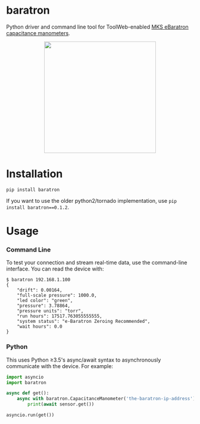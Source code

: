 baratron
========

Python driver and command line tool for ToolWeb-enabled [MKS eBaratron capacitance manometers](http://www.mksinst.com/product/category.aspx?CategoryID=72).

<p align="center">
  <img src="http://premier-sols.com/images/stories/Lesker/Pressure-Measurement/MKS%20628C%20e-Series%20Capacitance%20Manometers.jpg" height="300">
</p>

Installation
============

```
pip install baratron
```

If you want to use the older python2/tornado implementation, use `pip install baratron==0.1.2`.

Usage
=====

### Command Line

To test your connection and stream real-time data, use the command-line
interface. You can read the device with:

```
$ baratron 192.168.1.100
{
    "drift": 0.00164,
    "full-scale pressure": 1000.0,
    "led color": "green",
    "pressure": 3.78864,
    "pressure units": "torr",
    "run hours": 17517.763055555555,
    "system status": "e-Baratron Zeroing Recommended",
    "wait hours": 0.0
}
```

### Python

This uses Python ≥3.5's async/await syntax to asynchronously communicate with
the device. For example:

```python
import asyncio
import baratron

async def get():
    async with baratron.CapacitanceManometer('the-baratron-ip-address') as sensor:
        print(await sensor.get())

asyncio.run(get())
```
